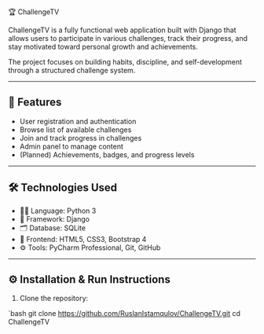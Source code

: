  🏆 ChallengeTV

ChallengeTV is a fully functional web application built with Django that allows users to participate in various challenges, track their progress, and stay motivated toward personal growth and achievements.

The project focuses on building habits, discipline, and self-development through a structured challenge system.

---

## 🚀 Features

- User registration and authentication
- Browse list of available challenges
- Join and track progress in challenges
- Admin panel to manage content
- (Planned) Achievements, badges, and progress levels

---

## 🛠️ Technologies Used

- 👨‍💻 Language: Python 3
- 🧠 Framework: Django
- 🗂️ Database: SQLite
- 🎨 Frontend: HTML5, CSS3, Bootstrap 4
- ⚙️ Tools: PyCharm Professional, Git, GitHub

---

## ⚙️ Installation & Run Instructions

1. Clone the repository:

`bash
git clone https://github.com/RuslanIstamqulov/ChallengeTV.git
cd ChallengeTV
